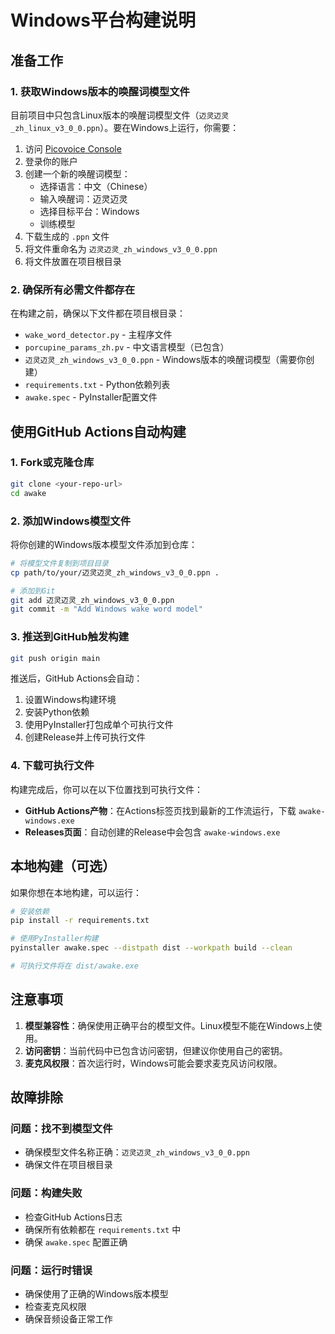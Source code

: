 # Windows平台构建说明

## 准备工作

### 1. 获取Windows版本的唤醒词模型文件

目前项目中只包含Linux版本的唤醒词模型文件（`迈灵迈灵_zh_linux_v3_0_0.ppn`）。要在Windows上运行，你需要：

1. 访问 [Picovoice Console](https://console.picovoice.ai/)
2. 登录你的账户
3. 创建一个新的唤醒词模型：
   - 选择语言：中文（Chinese）
   - 输入唤醒词：迈灵迈灵
   - 选择目标平台：Windows
   - 训练模型
4. 下载生成的 `.ppn` 文件
5. 将文件重命名为 `迈灵迈灵_zh_windows_v3_0_0.ppn`
6. 将文件放置在项目根目录

### 2. 确保所有必需文件都存在

在构建之前，确保以下文件都在项目根目录：
- `wake_word_detector.py` - 主程序文件
- `porcupine_params_zh.pv` - 中文语言模型（已包含）
- `迈灵迈灵_zh_windows_v3_0_0.ppn` - Windows版本的唤醒词模型（需要你创建）
- `requirements.txt` - Python依赖列表
- `awake.spec` - PyInstaller配置文件

## 使用GitHub Actions自动构建

### 1. Fork或克隆仓库

```bash
git clone <your-repo-url>
cd awake
```

### 2. 添加Windows模型文件

将你创建的Windows版本模型文件添加到仓库：

```bash
# 将模型文件复制到项目目录
cp path/to/your/迈灵迈灵_zh_windows_v3_0_0.ppn .

# 添加到Git
git add 迈灵迈灵_zh_windows_v3_0_0.ppn
git commit -m "Add Windows wake word model"
```

### 3. 推送到GitHub触发构建

```bash
git push origin main
```

推送后，GitHub Actions会自动：
1. 设置Windows构建环境
2. 安装Python依赖
3. 使用PyInstaller打包成单个可执行文件
4. 创建Release并上传可执行文件

### 4. 下载可执行文件

构建完成后，你可以在以下位置找到可执行文件：
- **GitHub Actions产物**：在Actions标签页找到最新的工作流运行，下载 `awake-windows.exe`
- **Releases页面**：自动创建的Release中会包含 `awake-windows.exe`

## 本地构建（可选）

如果你想在本地构建，可以运行：

```bash
# 安装依赖
pip install -r requirements.txt

# 使用PyInstaller构建
pyinstaller awake.spec --distpath dist --workpath build --clean

# 可执行文件将在 dist/awake.exe
```

## 注意事项

1. **模型兼容性**：确保使用正确平台的模型文件。Linux模型不能在Windows上使用。
2. **访问密钥**：当前代码中已包含访问密钥，但建议你使用自己的密钥。
3. **麦克风权限**：首次运行时，Windows可能会要求麦克风访问权限。

## 故障排除

### 问题：找不到模型文件
- 确保模型文件名称正确：`迈灵迈灵_zh_windows_v3_0_0.ppn`
- 确保文件在项目根目录

### 问题：构建失败
- 检查GitHub Actions日志
- 确保所有依赖都在 `requirements.txt` 中
- 确保 `awake.spec` 配置正确

### 问题：运行时错误
- 确保使用了正确的Windows版本模型
- 检查麦克风权限
- 确保音频设备正常工作 